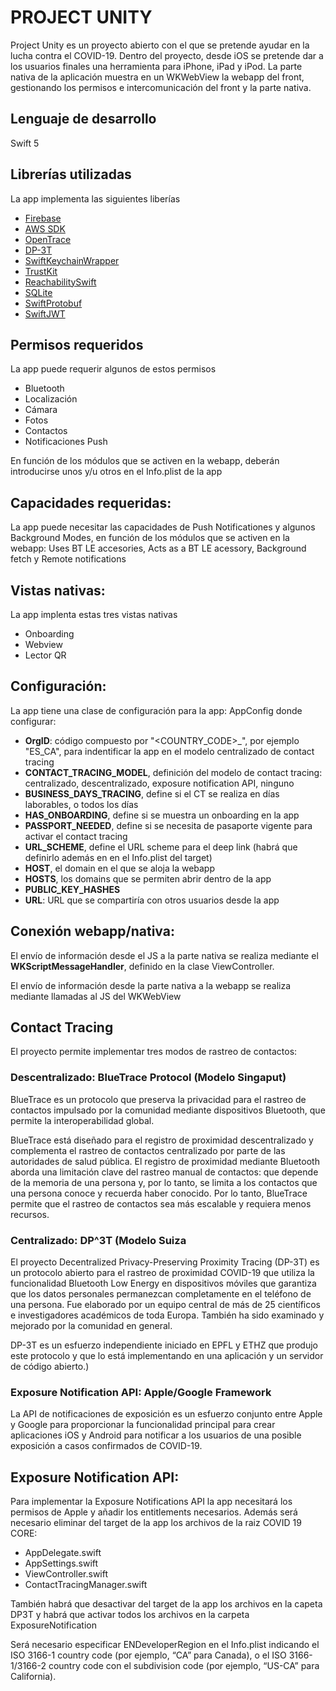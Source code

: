 
# PROJECT UNITY

Project Unity es un proyecto abierto con el que se pretende ayudar en la lucha contra el COVID-19. Dentro del proyecto, desde iOS se pretende dar a los usuarios finales una herramienta para iPhone, iPad y iPod. La parte nativa de la aplicación muestra en un WKWebView la webapp del front, gestionando los permisos e intercomunicación del front y la parte nativa.

## Lenguaje de desarrollo

Swift 5

## Librerías utilizadas

La app implementa las siguientes liberías

* [Firebase](https://github.com/firebase/firebase-ios-sdk)
* [AWS SDK](https://github.com/aws-amplify/aws-sdk-ios/tree/main/AWSAuthSDK/Sources/AWSMobileClient)
* [OpenTrace](https://github.com/opentrace-community/opentrace-ios)
* [DP-3T](https://github.com/DP-3T/dp3t-sdk-ios)
* [SwiftKeychainWrapper](https://github.com/jrendel/SwiftKeychainWrapper)
* [TrustKit](https://github.com/datatheorem/TrustKit)
* [ReachabilitySwift](https://github.com/ashleymills/Reachability.swift)
* [SQLite](https://github.com/stephencelis/SQLite.swift)
* [SwiftProtobuf](https://github.com/apple/swift-protobuf)
* [SwiftJWT](https://github.com/IBM-Swift/Swift-JWT)

## Permisos requeridos

La app puede requerir algunos de estos permisos

* Bluetooth
* Localización
* Cámara
* Fotos
* Contactos
* Notificaciones Push

En función de los módulos que se activen en la webapp, deberán introducirse unos y/u otros en el Info.plist de la app

## Capacidades requeridas:

La app puede necesitar las capacidades de Push Notificationes y algunos Background Modes, en función de los módulos que se activen en la webapp: Uses BT LE accesories, Acts as a BT LE acessory, Background fetch y Remote notifications

## Vistas nativas:

La app implenta estas tres vistas nativas

* Onboarding
* Webview
* Lector QR

## Configuración:

La app tiene una clase de configuración para la app: AppConfig donde configurar:

* **OrgID**: código compuesto por "<COUNTRY_CODE>_<INDENFITIER>", por ejemplo "ES_CA", para indentificar la app en el modelo centralizado de contact tracing
* **CONTACT_TRACING_MODEL**, definición del modelo de contact tracing: centralizado, descentralizado, exposure notification API, ninguno
* **BUSINESS_DAYS_TRACING**, define si el CT se realiza en días laborables, o todos los días
* **HAS_ONBOARDING**, define si se muestra un onboarding en la app
* **PASSPORT_NEEDED**, define si se necesita de pasaporte vigente para activar el contact tracing
* **URL_SCHEME**, define el URL scheme para el deep link (habrá que definirlo además en en el Info.plist del target)
* **HOST**, el domain en el que se aloja la webapp
* **HOSTS**, los domains que se permiten abrir dentro de la app
* **PUBLIC_KEY_HASHES**
* **URL**: URL que se compartiría con otros usuarios desde la app

## Conexión webapp/nativa:

El envío de información desde el JS a la parte nativa se realiza mediante el **WKScriptMessageHandler**, definido en la clase ViewController.

El envío de información desde la parte nativa a la webapp se realiza mediante llamadas al JS del WKWebView

## Contact Tracing

El proyecto permite implementar tres modos de rastreo de contactos:

### Descentralizado: BlueTrace Protocol (Modelo Singaput)
BlueTrace es un protocolo que preserva la privacidad para el rastreo de contactos impulsado por la comunidad mediante dispositivos Bluetooth, que permite la interoperabilidad global.

BlueTrace está diseñado para el registro de proximidad descentralizado y complementa el rastreo de contactos centralizado por parte de las autoridades de salud pública. El registro de proximidad mediante Bluetooth aborda una limitación clave del rastreo manual de contactos: que depende de la memoria de una persona y, por lo tanto, se limita a los contactos que una persona conoce y recuerda haber conocido. Por lo tanto, BlueTrace permite que el rastreo de contactos sea más escalable y requiera menos recursos.

### Centralizado: DP^3T (Modelo Suiza
El proyecto Decentralized Privacy-Preserving Proximity Tracing (DP-3T) es un protocolo abierto para el rastreo de proximidad COVID-19 que utiliza la funcionalidad Bluetooth Low Energy en dispositivos móviles que garantiza que los datos personales permanezcan completamente en el teléfono de una persona. Fue elaborado por un equipo central de más de 25 científicos e investigadores académicos de toda Europa. También ha sido examinado y mejorado por la comunidad en general.

DP-3T es un esfuerzo independiente iniciado en EPFL y ETHZ que produjo este protocolo y que lo está implementando en una aplicación y un servidor de código abierto.)

### Exposure Notification API: Apple/Google Framework
La API de notificaciones de exposición es un esfuerzo conjunto entre Apple y Google para proporcionar la funcionalidad principal para crear aplicaciones iOS y Android para notificar a los usuarios de una posible exposición a casos confirmados de COVID-19.

## Exposure Notification API:

Para implementar la Exposure Notifications API la app necesitará los permisos de Apple y añadir los entitlements necesarios. Además será necesario eliminar del target de la app los archivos de la raiz COVID 19 CORE:

* AppDelegate.swift
* AppSettings.swift
* ViewController.swift
* ContactTracingManager.swift

También habrá que desactivar del target de la app los archivos en la capeta DP3T y habrá que activar todos los archivos en la carpeta ExposureNotification

Será necesario especificar ENDeveloperRegion en el Info.plist indicando el ISO 3166-1 country code (por ejemplo, “CA” para Canada), o el ISO 3166-1/3166-2 country code con el subdivision code (por ejemplo, “US-CA” para California).

